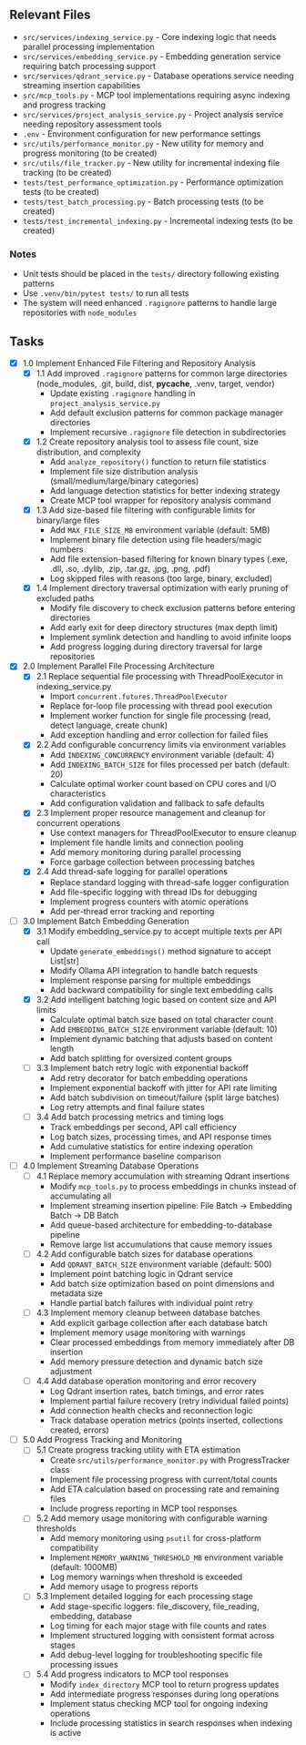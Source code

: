 ## Relevant Files

- `src/services/indexing_service.py` - Core indexing logic that needs parallel processing implementation
- `src/services/embedding_service.py` - Embedding generation service requiring batch processing support
- `src/services/qdrant_service.py` - Database operations service needing streaming insertion capabilities
- `src/mcp_tools.py` - MCP tool implementations requiring async indexing and progress tracking
- `src/services/project_analysis_service.py` - Project analysis service needing repository assessment tools
- `.env` - Environment configuration for new performance settings
- `src/utils/performance_monitor.py` - New utility for memory and progress monitoring (to be created)
- `src/utils/file_tracker.py` - New utility for incremental indexing file tracking (to be created)
- `tests/test_performance_optimization.py` - Performance optimization tests (to be created)
- `tests/test_batch_processing.py` - Batch processing tests (to be created)
- `tests/test_incremental_indexing.py` - Incremental indexing tests (to be created)

### Notes

- Unit tests should be placed in the `tests/` directory following existing patterns
- Use `.venv/bin/pytest tests/` to run all tests
- The system will need enhanced `.ragignore` patterns to handle large repositories with `node_modules`

## Tasks

- [x] 1.0 Implement Enhanced File Filtering and Repository Analysis
  - [x] 1.1 Add improved `.ragignore` patterns for common large directories (node_modules, .git, build, dist, __pycache__, .venv, target, vendor)
    - Update existing `.ragignore` handling in `project_analysis_service.py`
    - Add default exclusion patterns for common package manager directories
    - Implement recursive `.ragignore` file detection in subdirectories
  - [x] 1.2 Create repository analysis tool to assess file count, size distribution, and complexity
    - Add `analyze_repository()` function to return file statistics
    - Implement file size distribution analysis (small/medium/large/binary categories)
    - Add language detection statistics for better indexing strategy
    - Create MCP tool wrapper for repository analysis command
  - [x] 1.3 Add size-based file filtering with configurable limits for binary/large files
    - Add `MAX_FILE_SIZE_MB` environment variable (default: 5MB)
    - Implement binary file detection using file headers/magic numbers
    - Add file extension-based filtering for known binary types (.exe, .dll, .so, .dylib, .zip, .tar.gz, .jpg, .png, .pdf)
    - Log skipped files with reasons (too large, binary, excluded)
  - [x] 1.4 Implement directory traversal optimization with early pruning of excluded paths
    - Modify file discovery to check exclusion patterns before entering directories
    - Add early exit for deep directory structures (max depth limit)
    - Implement symlink detection and handling to avoid infinite loops
    - Add progress logging during directory traversal for large repositories

- [x] 2.0 Implement Parallel File Processing Architecture
  - [x] 2.1 Replace sequential file processing with ThreadPoolExecutor in indexing_service.py
    - Import `concurrent.futures.ThreadPoolExecutor`
    - Replace for-loop file processing with thread pool execution
    - Implement worker function for single file processing (read, detect language, create chunk)
    - Add exception handling and error collection for failed files
  - [x] 2.2 Add configurable concurrency limits via environment variables
    - Add `INDEXING_CONCURRENCY` environment variable (default: 4)
    - Add `INDEXING_BATCH_SIZE` for files processed per batch (default: 20)
    - Calculate optimal worker count based on CPU cores and I/O characteristics
    - Add configuration validation and fallback to safe defaults
  - [x] 2.3 Implement proper resource management and cleanup for concurrent operations
    - Use context managers for ThreadPoolExecutor to ensure cleanup
    - Implement file handle limits and connection pooling
    - Add memory monitoring during parallel processing
    - Force garbage collection between processing batches
  - [x] 2.4 Add thread-safe logging for parallel operations
    - Replace standard logging with thread-safe logger configuration
    - Add file-specific logging with thread IDs for debugging
    - Implement progress counters with atomic operations
    - Add per-thread error tracking and reporting

- [ ] 3.0 Implement Batch Embedding Generation
  - [x] 3.1 Modify embedding_service.py to accept multiple texts per API call
    - Update `generate_embeddings()` method signature to accept List[str]
    - Modify Ollama API integration to handle batch requests
    - Implement response parsing for multiple embeddings
    - Add backward compatibility for single text embedding calls
  - [x] 3.2 Add intelligent batching logic based on content size and API limits
    - Calculate optimal batch size based on total character count
    - Add `EMBEDDING_BATCH_SIZE` environment variable (default: 10)
    - Implement dynamic batching that adjusts based on content length
    - Add batch splitting for oversized content groups
  - [ ] 3.3 Implement batch retry logic with exponential backoff
    - Add retry decorator for batch embedding operations
    - Implement exponential backoff with jitter for API rate limiting
    - Add batch subdivision on timeout/failure (split large batches)
    - Log retry attempts and final failure states
  - [ ] 3.4 Add batch processing metrics and timing logs
    - Track embeddings per second, API call efficiency
    - Log batch sizes, processing times, and API response times
    - Add cumulative statistics for entire indexing operation
    - Implement performance baseline comparison

- [ ] 4.0 Implement Streaming Database Operations
  - [ ] 4.1 Replace memory accumulation with streaming Qdrant insertions
    - Modify `mcp_tools.py` to process embeddings in chunks instead of accumulating all
    - Implement streaming insertion pipeline: File Batch -> Embedding Batch -> DB Batch
    - Add queue-based architecture for embedding-to-database pipeline
    - Remove large list accumulations that cause memory issues
  - [ ] 4.2 Add configurable batch sizes for database operations
    - Add `QDRANT_BATCH_SIZE` environment variable (default: 500)
    - Implement point batching logic in Qdrant service
    - Add batch size optimization based on point dimensions and metadata size
    - Handle partial batch failures with individual point retry
  - [ ] 4.3 Implement memory cleanup between database batches
    - Add explicit garbage collection after each database batch
    - Implement memory usage monitoring with warnings
    - Clear processed embeddings from memory immediately after DB insertion
    - Add memory pressure detection and dynamic batch size adjustment
  - [ ] 4.4 Add database operation monitoring and error recovery
    - Log Qdrant insertion rates, batch timings, and error rates
    - Implement partial failure recovery (retry individual failed points)
    - Add connection health checks and reconnection logic
    - Track database operation metrics (points inserted, collections created, errors)

- [ ] 5.0 Add Progress Tracking and Monitoring
  - [ ] 5.1 Create progress tracking utility with ETA estimation
    - Create `src/utils/performance_monitor.py` with ProgressTracker class
    - Implement file processing progress with current/total counts
    - Add ETA calculation based on processing rate and remaining files
    - Include progress reporting in MCP tool responses
  - [ ] 5.2 Add memory usage monitoring with configurable warning thresholds
    - Add memory monitoring using `psutil` for cross-platform compatibility
    - Implement `MEMORY_WARNING_THRESHOLD_MB` environment variable (default: 1000MB)
    - Log memory warnings when threshold is exceeded
    - Add memory usage to progress reports
  - [ ] 5.3 Implement detailed logging for each processing stage
    - Add stage-specific loggers: file_discovery, file_reading, embedding, database
    - Log timing for each major stage with file counts and rates
    - Implement structured logging with consistent format across stages
    - Add debug-level logging for troubleshooting specific file processing issues
  - [ ] 5.4 Add progress indicators to MCP tool responses
    - Modify `index_directory` MCP tool to return progress updates
    - Add intermediate progress responses during long operations
    - Implement status checking MCP tool for ongoing indexing operations
    - Include processing statistics in search responses when indexing is active